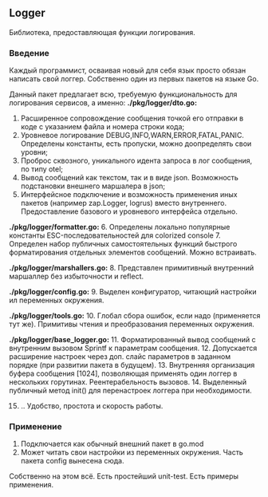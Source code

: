 ## Logger
Библиотека, предоставляющая функции логирования.

### Введение
Каждый программист, осваивая новый для себя язык просто обязан написать свой логгер. Собственно один из первых пакетов на языке Go.

Данный пакет предлагает всю, требуемую функциональность для логирования сервисов, а именно:
**./pkg/logger/dto.go:**
1. Расширенное сопровождение сообщения точкой его отправки в коде с указанием файла и номера строки кода;
2. Уровневое логирование DEBUG,INFO,WARN,ERROR,FATAL,PANIC. Определены константы, есть пропуски, можно доопределять свои уровни;
3. Проброс сквозного, уникального идента запроса в лог сообщения, по типу otel; 
4. Вывод сообщений как текстом, так и в виде json. Возможность подстановки внешнего маршалера в json; 
5. Интерфейсное подключение и возможность применения иных пакетов (например zap.Logger, logrus) вместо внутреннего.
   Предоставление базового и уровневого интерфейса отдельно.

**./pkg/logger/formatter.go:**
6. Определены локально популярные константы ESC-последовательностей для colorized console
7. Определен набор публичных самостоятельных функций быстрого форматирования отдельных элементов сообщений. Можно встраивать.

**./pkg/logger/marshallers.go:**
8. Представлен примитивный внутренний маршаллер без избыточности и reflect.

**./pkg/logger/config.go:**
9. Выделен конфигуратор, читающий настройки ил переменных окружения.

**./pkg/logger/tools.go:**
10. Глобал сбора ошибок, если надо (применяется тут же). Примитивы чтения и преобразования переменных окружения.

**./pkg/logger/base_logger.go:**
11. Форматированный вывод сообщений с внутренним вызовом Sprintf к параметрам сообщения.
12. Допускается расширение настроек через доп. слайс параметров в заданном порядке (при развитии пакета в будущем).
13. Внутренняя организация буфера сообщения [1024], позволяющая применять один логгер в нескольких горутинах. Реентерабельность вызовов.
14. Выделенный публичный метод init() для перенастроек логгера при необходимости.

15. .. Удобство, простота и скорость работы.

### Применение
1. Подключается как обычный внешний пакет в go.mod
2. Может читать свои настройки из переменных окружения. Часть пакета config вынесена сюда.

Собственно на этом всё. Есть простейший unit-test. Есть примеры применения.
